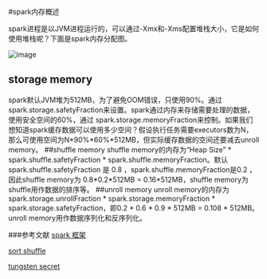 #spark内存概述

spark进程是以JVM进程运行的，可以通过-Xmx和-Xms配置堆栈大小，它是如何使用堆栈呢？下面是spark内存分配图。

![image](https://raw.githubusercontent.com/jacksu/utils4s/master/spark-knowledge/images/Spark-Heap-Usage.png)

## storage memory
spark默认JVM堆为512MB，为了避免OOM错误，只使用90%。通过spark.storage.safetyFraction来设置。spark通过内存来存储需要处理的数据，使用安全空间的60%，通过 spark.storage.memoryFraction来控制。如果我们想知道spark缓存数据可以使用多少空间？假设执行任务需要executors数为N，那么可使用空间为N\*90%\*60%\*512MB，但实际缓存数据的空间还要减去unroll memory。
##shuffle memory
shuffle memory的内存为“Heap Size” \* spark.shuffle.safetyFraction \* spark.shuffle.memoryFraction。默认spark.shuffle.safetyFraction 是 0.8 ，spark.shuffle.memoryFraction是0.2 ，因此shuffle memory为 0.8\*0.2\*512MB = 0.16\*512MB，shuffle memory为shuffle用作数据的排序等。
##unroll memory
unroll memory的内存为spark.storage.unrollFraction \* spark.storage.memoryFraction \* spark.storage.safetyFraction，即0.2 \* 0.6 \* 0.9 \* 512MB = 0.108 \* 512MB。unroll memory用作数据序列化和反序列化。



###参考文献
[spark 框架](http://0x0fff.com/spark-architecture/)

[sort shuffle](https://github.com/hustnn/SparkShuffleComparison)

[tungsten secret](https://github.com/hustnn/TungstenSecret)